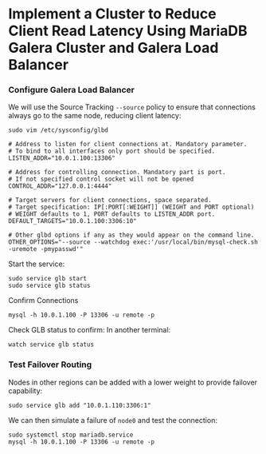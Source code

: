 # Implement a Cluster to Reduce Client Read Latency Using MariaDB Galera Cluster and Galera Load Balancer

### Configure Galera Load Balancer

We will use the Source Tracking `--source` policy to ensure that connections always go to the same node, reducing client latency:

```
sudo vim /etc/sysconfig/glbd
```

```
# Address to listen for client connections at. Mandatory parameter.
# To bind to all interfaces only port should be specified.
LISTEN_ADDR="10.0.1.100:13306"

# Address for controlling connection. Mandatory part is port.
# If not specified control socket will not be opened
CONTROL_ADDR="127.0.0.1:4444"

# Target servers for client connections, space separated.
# Target specification: IP[:PORT[:WEIGHT]] (WEIGHT and PORT optional)
# WEIGHT defaults to 1, PORT defaults to LISTEN_ADDR port.
DEFAULT_TARGETS="10.0.1.100:3306:10"

# Other glbd options if any as they would appear on the command line.
OTHER_OPTIONS="--source --watchdog exec:'/usr/local/bin/mysql-check.sh -uremote -pmypasswd'"
```

Start the service:
```
sudo service glb start
sudo service glb status
```

Confirm Connections
```
mysql -h 10.0.1.100 -P 13306 -u remote -p
```
Check GLB status to confirm:
In another terminal:
```
watch service glb status
```

### Test Failover Routing

Nodes in other regions can be added with a lower weight to provide failover capability:
```
sudo service glb add "10.0.1.110:3306:1"
```
We can then simulate a failure of `node0` and test the connection:
```
sudo systemctl stop mariadb.service
mysql -h 10.0.1.100 -P 13306 -u remote -p
```